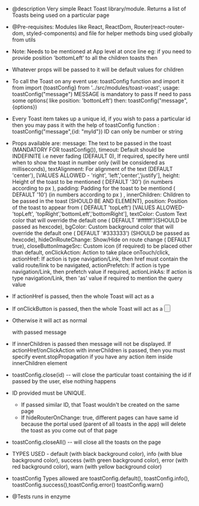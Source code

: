 -   @description 
    Very simple React Toast library/module. Returns a list of Toasts being used on a particular page
-   @Pre-requisites: Modules like React, ReactDom, Router(react-router-dom, styled-components) and file for helper methods bing used globally from utils
-   Note: Needs to be mentioned at App level at once line eg: if you need to provide position 'bottomLeft' to all the children toasts then <Toast position='bottomLeft'/>
-   Whatever props will be passed to it will be default values for children
-   To call the Toast on any event use: toastConfig function and import it from
    import {toastConfig} from '../src/modules/toast-voast';
    usage: toastConfig("message")
    MESSAGE is mandatory to pass
    If need to pass some options( like position: 'bottonLeft') then: toastConfig("message",{options})

-   Every Toast item takes up a unique id, if you wish to pass a particular id then you may pass it with the help of toastConfig function :
    toastConfig("message",{id: "myId"})
    ID can only be number or string

-   Props available are:
    message: The text to be passed in the toast (MANDATORY FOR toastConfig()),
    timeout: Default should be INDEFINITE i.e never fading (DEFAULT 0),
    If required, specify here until when to show the toast in number only (will be considered as milliseconds),
    textAlignment: For alignment of the text (DEFAULT 'center'),
    [VALUES ALLOWED - 'right', 'left','center','justify'],
    height: Height of the toast to be mentioned ( DEFAULT '30') (in numbers according to px ),
    padding: Padding for the toast to be mentiond ( DEFAULT '10') (in numbers according to px ) ,
    innerChildren: Children to be passed in the toast (SHOULD BE AND ELEMENT),
    position: Position of the toast to appear from ( DEFAULT 'topLeft')
    [VALUES ALLOWED- 'topLeft', 'topRight','bottomLeft','bottomRight'],
    textColor: Custom Text color that will override the default one ( DEFAULT '#ffffff')(SHOULD be passed as hexcode),
    bgColor: Custom background color that will override the default one ( DEFAULT '#333333') (SHOULD be passed as hexcode),
    hideOnRouteChange: Show/Hide on route change ( DEFAULT true),
    closeButtonImageSrc: Custom icon (if required) to be placed other than default,
    onClickAction: Action to take place onTouch/click,
    actionHref: If action is type navigation/Link, then href must contain the valid route/link to be navigated,
    actionPrefetch: If action is type navigation/Link, then prefetch value if required,
    actionLinkAs: If action is type navigation/Link, then 'as' value if required to mention the query value

-   If actionHref is passed, then the whole Toast will act as a <Link/>
-   If onClickButton is passed, then the whole Toast will act as a <Button/>
-   Otherwise it will act as normal <div> with passed message
-   If innerChildren is passed then message will not be displayed. If actionHref/onClickAction with innerChildren is passed, then you must specify event.stopPropagation if you have any action item inside innerChildren element
-   toastConfig.close(id) -- will close the particular toast containing the id if passed by the user, else nothing happens
-   ID provided must be UNIQUE.
    -   If passed similar ID, that Toast wouldn't be created on the same page
    -   If hideRouterOnChange: true, different pages can have same id because the portal used (parent of all toasts in the app) will delete the toast as you come out of that page
-   toastConfig.closeAll() -- will close all the toasts on the page
-   TYPES USED -
    default (with black background color),
    info (with blue background color),
    success (with green background color),
    error (with red background color),
    warn (with yellow background color)
-   toastConfig Types allowed are toastConfig.default(), toastConfig.info(), toastConfig.success(),toastConfig.error() toastConfig.warn()


- @Tests runs in enzyme 

